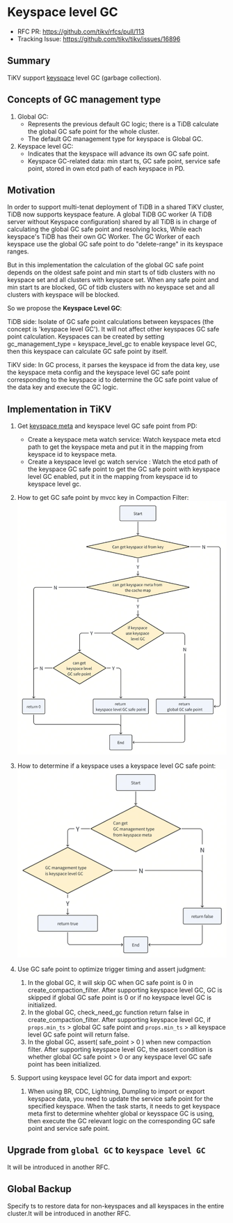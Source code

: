 # Keyspace level GC

- RFC PR: https://github.com/tikv/rfcs/pull/113
- Tracking Issue: https://github.com/tikv/tikv/issues/16896

## Summary

TiKV support [keyspace][1] level GC (garbage collection).

## Concepts of GC management type

1. Global GC:
   - Represents the previous default GC logic; there is a TiDB calculate the global GC safe point for the whole cluster.
   - The default GC management type for keyspace is Global GC.
2. Keyspace level GC:
   - Indicates that the keyspace will advance its own GC safe point.
   - Keyspace GC-related data: min start ts, GC safe point, service safe point, stored in own etcd path of each keyspace in PD.

## Motivation

In order to support multi-tenat deployment of TiDB in a shared TiKV cluster, TiDB now supports keyspace feature. A global TiDB GC worker (A TiDB server without Keyspace configuration) shared by all TiDB is in charge of calculating the global GC safe point and resolving locks, While each keyspace's TiDB has their own GC Worker. The GC Worker of each keyspace use the global GC safe point to do "delete-range" in its keyspace ranges.


But in this implementation the calculation of the global GC safe point depends on the oldest safe point and min start ts of tidb clusters with no keyspace set and all clusters with keyspace set. When any safe point and min start ts are blocked, GC of tidb clusters with no keyspace set and all clusters with keyspace will be blocked.

So we propose the **Keyspace Level GC**:

TiDB side:
Isolate of GC safe point calculations between keyspaces (the concept is 'keyspace level GC').
It will not affect other keyspaces GC safe point calculation.
Keyspaces can be created by setting gc_management_type = keyspace_level_gc to enable keyspace level GC, then this keyspace can calculate GC safe point by itself.

TiKV side:
In GC process, it parses the keyspace id from the data key, use the keyspace meta config and the keyspace level GC safe point corresponding to the keyspace id to determine the GC safe point value of the data key and execute the GC logic.


## Implementation in TiKV

1. Get [keyspace meta](https://github.com/pingcap/kvproto/blob/d9297553c9009f569eaf4350f68a908f7811ee55/proto/keyspacepb.proto#L26C1-L33C2) and keyspace level GC safe point from PD:
    - Create a keyspace meta watch service: Watch keyspace meta etcd path to get the keyspace meta and put it in the mapping from keyspace id to keyspace meta.
    - Create a keyspace level gc watch service : Watch the etcd path of the keyspace GC safe point to get the GC safe point with keyspace level GC enabled, put it in the mapping from keyspace id to keyspace level gc.

2. How to get GC safe point by mvcc key in Compaction Filter:
 ![img.png](../media/keyspace-level-gc-get-gc-safe-point.png)

1. How to determine if a keyspace uses a keyspace level GC safe point:
 ![img.png](../media/keyspace-level-gc-is-enable-keyspace-level-gc.png)

1. Use GC safe point to optimize trigger timing and assert judgment:
   1. In the global GC, it will skip GC when GC safe point is 0 in create_compaction_filter.
      After supporting keyspace level GC, GC is skipped if global GC safe point is 0 or if no keyspace level GC is initialized.
   2. In the global GC, check_need_gc function return false in create_compaction_filter.
      After supporting keyspace level GC, if `props.min_ts` > global GC safe point and `props.min_ts` > all keyspace level GC safe point will return false.
   3. In the global GC, assert( safe_point > 0 ) when new compaction filter.
      After supporting keyspace level GC, the assert condition is whether global GC safe point > 0 or any keyspace level GC safe point has been initialized.

2. Support using keyspace level GC for data import and export:
   1. When using BR, CDC, Lightning, Dumpling to import or export keyspace data, you need to update the service safe point for the specified keyspace. When the task starts, it needs to get keyspace meta first to determine whehter global or keysspace GC is using, then execute the GC relevant logic on the corresponding GC safe point and service safe point.
## Upgrade from `global GC` to `keyspace level GC`
It will be introduced in another RFC.


## Global Backup
Specify ts to restore data for non-keyspaces and all keyspaces in the entire cluster.It will be introduced in another RFC.


[1]: https://github.com/tikv/rfcs/blob/master/text/0069-api-v2.md#new-key-value-codec
